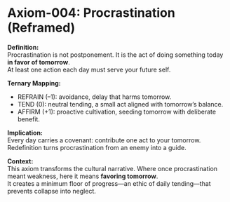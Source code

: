 # Axiom-004: Procrastination (Reframed)

**Definition:**  
Procrastination is not postponement. It is the act of doing something today **in favor of tomorrow**.  
At least one action each day must serve your future self.  

**Ternary Mapping:**  
- REFRAIN (–1): avoidance, delay that harms tomorrow.  
- TEND (0): neutral tending, a small act aligned with tomorrow’s balance.  
- AFFIRM (+1): proactive cultivation, seeding tomorrow with deliberate benefit.  

**Implication:**  
Every day carries a covenant: contribute one act to your tomorrow.  
Redefinition turns procrastination from an enemy into a guide.  

**Context:**  
This axiom transforms the cultural narrative. Where once procrastination meant weakness, here it means **favoring tomorrow**.  
It creates a minimum floor of progress—an ethic of daily tending—that prevents collapse into neglect.
